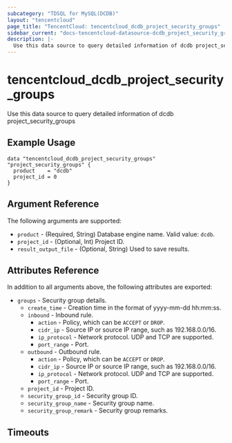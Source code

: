 ```yaml
---
subcategory: "TDSQL for MySQL(DCDB)"
layout: "tencentcloud"
page_title: "TencentCloud: tencentcloud_dcdb_project_security_groups"
sidebar_current: "docs-tencentcloud-datasource-dcdb_project_security_groups"
description: |-
  Use this data source to query detailed information of dcdb project_security_groups
---
```


# tencentcloud_dcdb_project_security_groups

Use this data source to query detailed information of dcdb project_security_groups

## Example Usage

```hcl
data "tencentcloud_dcdb_project_security_groups" "project_security_groups" {
  product    = "dcdb"
  project_id = 0
}
```

## Argument Reference

The following arguments are supported:

* `product` - (Required, String) Database engine name. Valid value: `dcdb`.
* `project_id` - (Optional, Int) Project ID.
* `result_output_file` - (Optional, String) Used to save results.

## Attributes Reference

In addition to all arguments above, the following attributes are exported:

* `groups` - Security group details.
  * `create_time` - Creation time in the format of yyyy-mm-dd hh:mm:ss.
  * `inbound` - Inbound rule.
    * `action` - Policy, which can be `ACCEPT` or `DROP`.
    * `cidr_ip` - Source IP or source IP range, such as 192.168.0.0/16.
    * `ip_protocol` - Network protocol. UDP and TCP are supported.
    * `port_range` - Port.
  * `outbound` - Outbound rule.
    * `action` - Policy, which can be `ACCEPT` or `DROP`.
    * `cidr_ip` - Source IP or source IP range, such as 192.168.0.0/16.
    * `ip_protocol` - Network protocol. UDP and TCP are supported.
    * `port_range` - Port.
  * `project_id` - Project ID.
  * `security_group_id` - Security group ID.
  * `security_group_name` - Security group name.
  * `security_group_remark` - Security group remarks.


## Timeouts

<no value>


